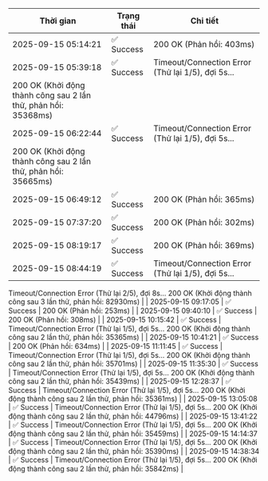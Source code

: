 | Thời gian | Trạng thái | Chi tiết |
|---|---|---|
| 2025-09-15 05:14:21 | ✅ Success | 200 OK (Phản hồi: 403ms) |
| 2025-09-15 05:39:18 | ✅ Success | Timeout/Connection Error (Thử lại 1/5), đợi 5s...
200 OK (Khởi động thành công sau 2 lần thử, phản hồi: 35368ms) |
| 2025-09-15 06:22:44 | ✅ Success | Timeout/Connection Error (Thử lại 1/5), đợi 5s...
200 OK (Khởi động thành công sau 2 lần thử, phản hồi: 35665ms) |
| 2025-09-15 06:49:12 | ✅ Success | 200 OK (Phản hồi: 365ms) |
| 2025-09-15 07:37:20 | ✅ Success | 200 OK (Phản hồi: 302ms) |
| 2025-09-15 08:19:17 | ✅ Success | 200 OK (Phản hồi: 369ms) |
| 2025-09-15 08:44:19 | ✅ Success | Timeout/Connection Error (Thử lại 1/5), đợi 5s...
Timeout/Connection Error (Thử lại 2/5), đợi 8s...
200 OK (Khởi động thành công sau 3 lần thử, phản hồi: 82930ms) |
| 2025-09-15 09:17:05 | ✅ Success | 200 OK (Phản hồi: 253ms) |
| 2025-09-15 09:40:10 | ✅ Success | 200 OK (Phản hồi: 308ms) |
| 2025-09-15 10:15:42 | ✅ Success | Timeout/Connection Error (Thử lại 1/5), đợi 5s...
200 OK (Khởi động thành công sau 2 lần thử, phản hồi: 35365ms) |
| 2025-09-15 10:41:21 | ✅ Success | 200 OK (Phản hồi: 634ms) |
| 2025-09-15 11:11:45 | ✅ Success | Timeout/Connection Error (Thử lại 1/5), đợi 5s...
200 OK (Khởi động thành công sau 2 lần thử, phản hồi: 35701ms) |
| 2025-09-15 11:35:30 | ✅ Success | Timeout/Connection Error (Thử lại 1/5), đợi 5s...
200 OK (Khởi động thành công sau 2 lần thử, phản hồi: 35439ms) |
| 2025-09-15 12:28:37 | ✅ Success | Timeout/Connection Error (Thử lại 1/5), đợi 5s...
200 OK (Khởi động thành công sau 2 lần thử, phản hồi: 35361ms) |
| 2025-09-15 13:05:08 | ✅ Success | Timeout/Connection Error (Thử lại 1/5), đợi 5s...
200 OK (Khởi động thành công sau 2 lần thử, phản hồi: 44796ms) |
| 2025-09-15 13:41:22 | ✅ Success | Timeout/Connection Error (Thử lại 1/5), đợi 5s...
200 OK (Khởi động thành công sau 2 lần thử, phản hồi: 35459ms) |
| 2025-09-15 14:14:37 | ✅ Success | Timeout/Connection Error (Thử lại 1/5), đợi 5s...
200 OK (Khởi động thành công sau 2 lần thử, phản hồi: 35390ms) |
| 2025-09-15 14:38:34 | ✅ Success | Timeout/Connection Error (Thử lại 1/5), đợi 5s...
200 OK (Khởi động thành công sau 2 lần thử, phản hồi: 35842ms) |
